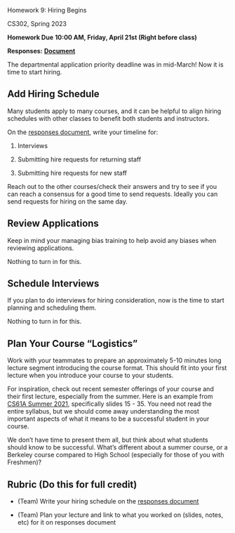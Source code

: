 Homework 9: Hiring Begins

CS302, Spring 2023

**Homework Due** **10:00 AM, Friday, April 21st (Right before class)**

**Responses:** [**<u>Document</u>**](https://docs.google.com/document/d/1xF8Ttd0cH_g4wYxyVelGFRaFoi5UXbZvDwaTKEZgIHo/edit#heading=h.gjdgxs)

The departmental application priority deadline was in mid-March! Now it is time to start hiring.

## Add Hiring Schedule

Many students apply to many courses, and it can be helpful to align hiring schedules with other classes to benefit both students and instructors.

On the [<u>responses document</u>](https://docs.google.com/document/d/1xF8Ttd0cH_g4wYxyVelGFRaFoi5UXbZvDwaTKEZgIHo/edit#heading=h.gjdgxs), write your timeline for:

1.  Interviews

2.  Submitting hire requests for returning staff

3.  Submitting hire requests for new staff

Reach out to the other courses/check their answers and try to see if you can reach a consensus for a good time to send requests. Ideally you can send requests for hiring on the same day.

## Review Applications

Keep in mind your managing bias training to help avoid any biases when reviewing applications.

Nothing to turn in for this.

## Schedule Interviews

If you plan to do interviews for hiring consideration, now is the time to start planning and scheduling them.

Nothing to turn in for this.

## Plan Your Course “Logistics”

Work with your teammates to prepare an approximately 5-10 minutes long lecture segment introducing the course format. This should fit into your first lecture when you introduce your course to your students.

For inspiration, check out recent semester offerings of your course and their first lecture, especially from the summer. Here is an example from [<u>CS61A Summer 2021</u>](https://docs.google.com/presentation/d/1S_SgXqbUGhZWFlYVq_ncX2bXxw7_Sdy6WijlWtsR0DM/edit#slide=id.g3b0b23947b_0_207), specifically slides 15 - 35. You need not read the entire syllabus, but we should come away understanding the most important aspects of what it means to be a successful student in your course.

We don’t have time to present them all, but think about what students should know to be successful. What’s different about a summer course, or a Berkeley course compared to High School (especially for those of you with Freshmen)?

## Rubric (Do this for full credit)

- (Team) Write your hiring schedule on the [<u>responses document</u>](https://docs.google.com/document/d/1xF8Ttd0cH_g4wYxyVelGFRaFoi5UXbZvDwaTKEZgIHo/edit#heading=h.gjdgxs)

- (Team) Plan your lecture and link to what you worked on (slides, notes, etc) for it on responses document
